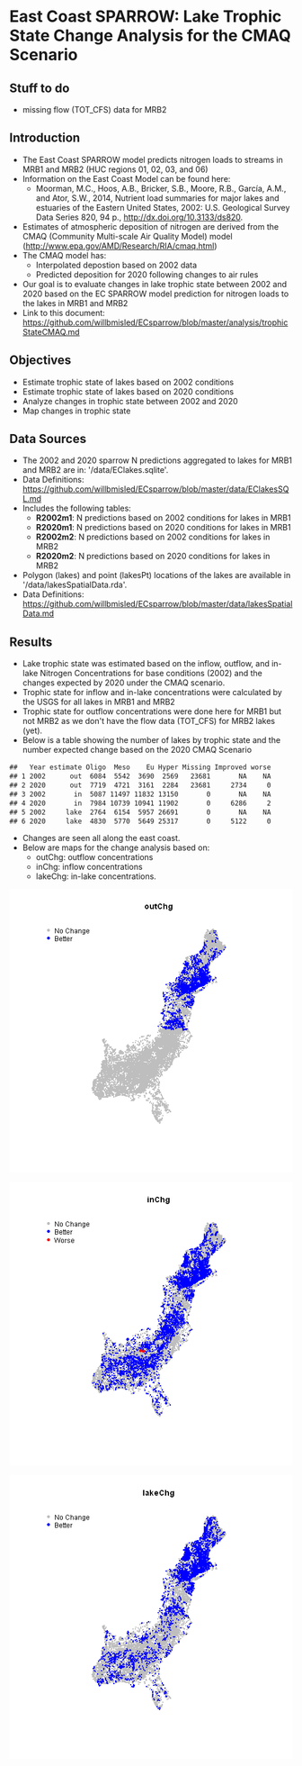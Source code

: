 East Coast SPARROW: Lake Trophic State Change Analysis for the CMAQ Scenario
========================================================
Stuff to do 
-------------------------
* missing flow (TOT_CFS) data for MRB2

<!---
use these command instead of the knit icon if you want the data and work loaded into the R workspace
First make sure you are in the analysis directory: 
  setwd('analysis')
  library(knitr)
  knit('trophicStateCMAQ.rmd')
  
Some useful RSQLite commands
      EC<-dbConnect(SQLite(), dbname='../data/EClakes.sqlite')
      dbListTables(EC)                         # List the tables in the database
      dbListFields(EC, "R2002m1")               # List the columns in a table
      dbReadTable(EC, "R2002m2")                # Display the data in a table method1
      dbGetQuery(EC, "SELECT * from R2020m1")   # Display the data in a table method2
-->

Introduction
-------------------------
* The East Coast SPARROW model predicts nitrogen loads to streams in MRB1 and MRB2 (HUC regions 01, 02, 03, and 06)
* Information on the East Coast Model can be found here:
  * Moorman, M.C., Hoos, A.B., Bricker, S.B., Moore, R.B., García, A.M., and Ator, S.W., 2014, Nutrient load summaries for major lakes and estuaries of the Eastern United States, 2002: U.S. Geological Survey Data Series 820, 94 p.,  http://dx.doi.org/10.3133/ds820.
* Estimates of atmospheric deposition of nitrogen are derived from the CMAQ (Community Multi-scale Air Quality Model) model (http://www.epa.gov/AMD/Research/RIA/cmaq.html)
* The CMAQ model has:
  * Interpolated depostion based on 2002 data
  * Predicted deposition for 2020 following changes to air rules
* Our goal is to evaluate changes in lake trophic state between 2002 and 2020 based on the EC SPARROW model prediction for nitrogen loads to the lakes in MRB1 and MRB2
* Link to this document: https://github.com/willbmisled/ECsparrow/blob/master/analysis/trophicStateCMAQ.md

Objectives
-------------------------
* Estimate trophic state of lakes based on 2002 conditions
* Estimate trophic state of lakes based on 2020 conditions
* Analyze changes in trophic state between 2002 and 2020
* Map changes in trophic state

Data Sources
-------------------------
* The 2002 and 2020 sparrow N predictions aggregated to lakes for MRB1 and MRB2 are in: '/data/EClakes.sqlite'. 
* Data Definitions: https://github.com/willbmisled/ECsparrow/blob/master/data/EClakesSQL.md
* Includes the following tables:
  * **R2002m1**: N predictions based on 2002 conditions for lakes in MRB1
  * **R2020m1**: N predictions based on 2020 conditions for lakes in MRB1
  * **R2002m2**: N predictions based on 2002 conditions for lakes in MRB2
  * **R2020m2**: N predictions based on 2020 conditions for lakes in MRB2
* Polygon (lakes) and point (lakesPt) locations of the lakes are available in '/data/lakesSpatialData.rda'.  
* Data Definitions: https://github.com/willbmisled/ECsparrow/blob/master/data/lakesSpatialData.md













Results
-------------------------
* Lake trophic state was estimated  based on the inflow, outflow, and in-lake Nitrogen Concentrations for base conditions (2002) and the changes expected by 2020 under the CMAQ scenario.
* Trophic state for inflow and in-lake concentrations were calculated by the USGS for all lakes in MRB1 and MRB2
* Trophic state for outflow concentrations were done here for MRB1 but not MRB2 as we don't have the flow data (TOT_CFS) for MRB2 lakes (yet).
* Below is a table showing the number of lakes by trophic state and the number expected change based on the 2020 CMAQ Scenario


```
##   Year estimate Oligo  Meso    Eu Hyper Missing Improved worse
## 1 2002      out  6084  5542  3690  2569   23681       NA    NA
## 2 2020      out  7719  4721  3161  2284   23681     2734     0
## 3 2002       in  5087 11497 11832 13150       0       NA    NA
## 4 2020       in  7984 10739 10941 11902       0     6286     2
## 5 2002     lake  2764  6154  5957 26691       0       NA    NA
## 6 2020     lake  4830  5770  5649 25317       0     5122     0
```


* Changes are seen all along the east coast.
* Below are maps for the change analysis based on:
  * outChg: outflow concentrations
  * inChg: inflow concentrations
  * lakeChg: in-lake concentrations.

![plot of chunk outChg](figure/outChg.png) 


![plot of chunk inChg](figure/inChg.png) 


![plot of chunk lakeChg](figure/lakeChg.png) 

